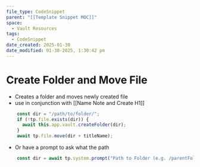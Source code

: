```yaml
---
file_type: CodeSnippet
parent: "[[Template Snippet MOC]]"
space:
  - Vault Resources
tags:
  - CodeSnippet
date_created: 2025-01-30
date_modified: 01-30-2025, 1:30:42 pm
---
```

# Create Folder and Move File
- Creates a folder and moves newly created file
- use in conjunction with [[Name Note and Create H1]]
```javascript
	const dir = "/path/to/folder/";
	if (!tp.file.exists(dir)) {
	  await this.app.vault.createFolder(dir);
	}	
	await tp.file.move(dir + titleName);
```

- Or have a prompt to ask what the path
```javascript
	const dir = await tp.system.prompt("Path to Folder (e.g. /parentFolder/childFolder/)")
```